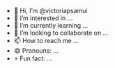 - 👋 Hi, I’m @victoriapsamui
- 👀 I’m interested in ...
- 🌱 I’m currently learning ...
- 💞️ I’m looking to collaborate on ...
- 📫 How to reach me ...
- 😄 Pronouns: ...
- ⚡ Fun fact: ...

<!---
victoriapsamui/victoriapsamui is a ✨ special ✨ repository because its `README.md` (this file) appears on your GitHub profile.
You can click the Preview link to take a look at your changes.
--->
